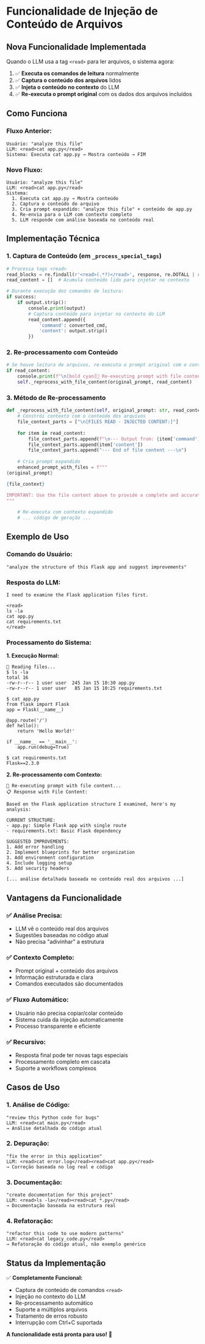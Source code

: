 # Funcionalidade de Injeção de Conteúdo de Arquivos

## Nova Funcionalidade Implementada

Quando o LLM usa a tag `<read>` para ler arquivos, o sistema agora:

1. ✅ **Executa os comandos de leitura** normalmente
2. ✅ **Captura o conteúdo dos arquivos** lidos  
3. ✅ **Injeta o conteúdo no contexto** do LLM
4. ✅ **Re-executa o prompt original** com os dados dos arquivos incluídos

## Como Funciona

### **Fluxo Anterior:**
```
Usuário: "analyze this file"
LLM: <read>cat app.py</read>
Sistema: Executa cat app.py → Mostra conteúdo → FIM
```

### **Novo Fluxo:**
```
Usuário: "analyze this file"
LLM: <read>cat app.py</read>
Sistema: 
  1. Executa cat app.py → Mostra conteúdo
  2. Captura o conteúdo do arquivo
  3. Cria prompt expandido: "analyze this file" + conteúdo de app.py
  4. Re-envia para o LLM com contexto completo
  5. LLM responde com análise baseada no conteúdo real
```

## Implementação Técnica

### **1. Captura de Conteúdo (em `_process_special_tags`)**
```python
# Processa tags <read>
read_blocks = re.findall(r'<read>(.*?)</read>', response, re.DOTALL | re.IGNORECASE)
read_content = []  # Acumula conteúdo lido para injetar no contexto

# Durante execução dos comandos de leitura:
if success:
    if output.strip():
        console.print(output)
        # Captura conteúdo para injetar no contexto do LLM
        read_content.append({
            'command': converted_cmd,
            'content': output.strip()
        })
```

### **2. Re-processamento com Conteúdo**
```python
# Se houve leitura de arquivos, re-executa o prompt original com o conteúdo
if read_content:
    console.print(f"\n[bold cyan]🔄 Re-executing prompt with file content...[/bold cyan]")
    self._reprocess_with_file_content(original_prompt, read_content)
```

### **3. Método de Re-processamento**
```python
def _reprocess_with_file_content(self, original_prompt: str, read_content: list):
    # Constrói contexto com o conteúdo dos arquivos
    file_context_parts = ["\n[FILES READ - INJECTED CONTENT:]"]
    
    for item in read_content:
        file_context_parts.append(f"\n--- Output from: {item['command']} ---")
        file_context_parts.append(item['content'])
        file_context_parts.append("--- End of file content ---\n")
    
    # Cria prompt expandido
    enhanced_prompt_with_files = f"""
{original_prompt}

{file_context}

IMPORTANT: Use the file content above to provide a complete and accurate response to the original request.
"""
    
    # Re-executa com contexto expandido
    # ... código de geração ...
```

## Exemplo de Uso

### **Comando do Usuário:**
```
"analyze the structure of this Flask app and suggest improvements"
```

### **Resposta do LLM:**
```
I need to examine the Flask application files first.

<read>
ls -la
cat app.py
cat requirements.txt
</read>
```

### **Processamento do Sistema:**

**1. Execução Normal:**
```
📖 Reading files...
$ ls -la
total 16
-rw-r--r-- 1 user user  245 Jan 15 10:30 app.py
-rw-r--r-- 1 user user   85 Jan 15 10:25 requirements.txt

$ cat app.py
from flask import Flask
app = Flask(__name__)

@app.route('/')
def hello():
    return 'Hello World!'

if __name__ == '__main__':
    app.run(debug=True)

$ cat requirements.txt
Flask==2.3.0
```

**2. Re-processamento com Contexto:**
```
🔄 Re-executing prompt with file content...
📋 Response with File Content:

Based on the Flask application structure I examined, here's my analysis:

CURRENT STRUCTURE:
- app.py: Simple Flask app with single route
- requirements.txt: Basic Flask dependency

SUGGESTED IMPROVEMENTS:
1. Add error handling
2. Implement blueprints for better organization
3. Add environment configuration
4. Include logging setup
5. Add security headers

[... análise detalhada baseada no conteúdo real dos arquivos ...]
```

## Vantagens da Funcionalidade

### ✅ **Análise Precisa:**
- LLM vê o conteúdo real dos arquivos
- Sugestões baseadas no código atual
- Não precisa "adivinhar" a estrutura

### ✅ **Contexto Completo:**
- Prompt original + conteúdo dos arquivos
- Informação estruturada e clara
- Comandos executados são documentados

### ✅ **Fluxo Automático:**
- Usuário não precisa copiar/colar conteúdo
- Sistema cuida da injeção automaticamente
- Processo transparente e eficiente

### ✅ **Recursivo:**
- Resposta final pode ter novas tags especiais
- Processamento completo em cascata
- Suporte a workflows complexos

## Casos de Uso

### **1. Análise de Código:**
```
"review this Python code for bugs"
LLM: <read>cat main.py</read>
→ Análise detalhada do código atual
```

### **2. Depuração:**
```
"fix the error in this application"
LLM: <read>cat error.log</read><read>cat app.py</read>
→ Correção baseada no log real e código
```

### **3. Documentação:**
```
"create documentation for this project"
LLM: <read>ls -la</read><read>cat *.py</read>
→ Documentação baseada na estrutura real
```

### **4. Refatoração:**
```
"refactor this code to use modern patterns"
LLM: <read>cat legacy_code.py</read>
→ Refatoração do código atual, não exemplo genérico
```

## Status da Implementação

✅ **Completamente Funcional:**
- Captura de conteúdo de comandos `<read>`
- Injeção no contexto do LLM
- Re-processamento automático
- Suporte a múltiplos arquivos
- Tratamento de erros robusto
- Interrupção com Ctrl+C suportada

**A funcionalidade está pronta para uso!** 🎉
